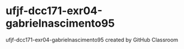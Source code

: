 # ufjf-dcc171-exr04-gabrielnascimento95
ufjf-dcc171-exr04-gabrielnascimento95 created by GitHub Classroom
